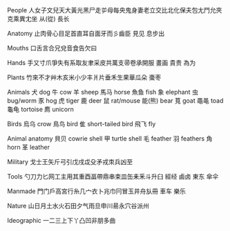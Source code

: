 People
人女子文兒天大黃光黑尸走屰母每央鬼身妻老立交比北化保夫包尢鬥允夾克乘異冘坐
从(從)
長长

Anatomy
止肉骨心目足首直耳自面牙而彡齒臣
見见
息步出

Mouths
口舌言合兄兌音食告欠曰

Hands
手又寸爪爭失有系取友聿采皮共萬支帚卷承開服
畫画
貴贵
為为

Plants
竹來不才艸木亥米小少丰爿片垂禾生果華瓜朵
棗枣

Animals
犬 dog
牛 cow
羊 sheep
馬马 horse
魚鱼 fish
象 elephant
虫 bug/worm
豕 hog
虎 tiger
鹿 deer
鼠 rat/mouse
能(熊) bear
萈 goat
黽黾 toad
龜龟 tortoise
廌 unicorn

Birds
烏乌 crow
鳥鸟 bird
隹 short-tailed bird
飛飞 fly

Animal anatomy
貝贝 cowrie shell
甲 turtle shell
毛 feather
羽 feathers
角 horn
革 leather

Military
戈士王矢斤弓引戊戌戉殳矛戎朿兵凶至

Tools
勺刀力匕网工主用其重酉畐帶鼎串束皿缶耒釆斗升臼
經经
鹵卤
東东
傘伞

Manmade
門门戶高宮行糸几宀衣卜兆巾冃冒玉井舟㫃冊
車车
樂乐

Nature
山日月土水火石田夕气雨旦申川昜永穴谷派州

Ideographic
一二三上下丫凸凹非朋多曲